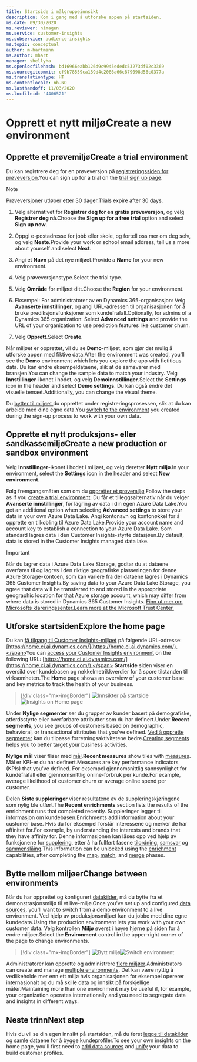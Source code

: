 ```yaml
---
title: Startside i målgruppeinnsikt
description: Kom i gang med å utforske appen på startsiden.
ms.date: 09/30/2020
ms.reviewer: nimagen
ms.service: customer-insights
ms.subservice: audience-insights
ms.topic: conceptual
author: m-hartmann
ms.author: mhart
manager: shellyha
ms.openlocfilehash: bd16966eabb126d9c9945ededc53273df02c3369
ms.sourcegitcommit: cf9b78559ca189d4c2086a66c879098d56c0377a
ms.translationtype: HT
ms.contentlocale: nb-NO
ms.lasthandoff: 11/03/2020
ms.locfileid: "4406521"
---
```

# <a name="create-a-new-environment"></a><span data-ttu-id="9c48a-103">Opprett et nytt miljø</span><span class="sxs-lookup"><span data-stu-id="9c48a-103">Create a new environment</span></span>

## <a name="create-a-trial-environment"></a><span data-ttu-id="9c48a-104">Opprette et prøvemiljø</span><span class="sxs-lookup"><span data-stu-id="9c48a-104">Create a trial environment</span></span>

<span data-ttu-id="9c48a-105">Du kan registrere deg for en prøveversjon på [registreringssiden for prøveversjon](https://dynamics.microsoft.com/get-started/free-trial/?appname=customerinsights).</span><span class="sxs-lookup"><span data-stu-id="9c48a-105">You can sign up for a trial on the [trial sign up page](https://dynamics.microsoft.com/get-started/free-trial/?appname=customerinsights).</span></span> 

> [!NOTE]
> <span data-ttu-id="9c48a-106">Prøveversjoner utløper etter 30 dager.</span><span class="sxs-lookup"><span data-stu-id="9c48a-106">Trials expire after 30 days.</span></span>

1. <span data-ttu-id="9c48a-107">Velg alternativet for **Registrer deg for en gratis prøveversjon**, og velg **Registrer deg nå**.</span><span class="sxs-lookup"><span data-stu-id="9c48a-107">Choose the **Sign up for a free trial** option and select **Sign up now**.</span></span>

1. <span data-ttu-id="9c48a-108">Oppgi e-postadresse for jobb eller skole, og fortell oss mer om deg selv, og velg **Neste**.</span><span class="sxs-lookup"><span data-stu-id="9c48a-108">Provide your work or school email address, tell us a more about yourself and select **Next**.</span></span>

1. <span data-ttu-id="9c48a-109">Angi et **Navn** på det nye miljøet.</span><span class="sxs-lookup"><span data-stu-id="9c48a-109">Provide a **Name** for your new environment.</span></span> 

1. <span data-ttu-id="9c48a-110">Velg prøveversjonstype.</span><span class="sxs-lookup"><span data-stu-id="9c48a-110">Select the trial type.</span></span>

1. <span data-ttu-id="9c48a-111">Velg **Område** for miljøet ditt.</span><span class="sxs-lookup"><span data-stu-id="9c48a-111">Choose the **Region** for your environment.</span></span>

1. <span data-ttu-id="9c48a-112">Eksempel: For administratorer av en Dynamics 365-organisasjon: Velg **Avanserte innstillinger**, og angi URL-adressen til organisasjonen for å bruke prediksjonsfunksjoner som kundefrafall.</span><span class="sxs-lookup"><span data-stu-id="9c48a-112">Optionally, for admins of a Dynamics 365 organization: Select **Advanced settings** and provide the URL of your organization to use prediction features like customer churn.</span></span>

1. <span data-ttu-id="9c48a-113">Velg **Opprett**.</span><span class="sxs-lookup"><span data-stu-id="9c48a-113">Select **Create**.</span></span> 

<span data-ttu-id="9c48a-114">Når miljøet er opprettet, vil du se **Demo**-miljøet, som gjør det mulig å utforske appen med fiktive data.</span><span class="sxs-lookup"><span data-stu-id="9c48a-114">After the environment was created, you'll see the **Demo** environment which lets you explore the app with fictitious data.</span></span> <span data-ttu-id="9c48a-115">Du kan endre eksempeldataene, slik at de samsvarer med bransjen.</span><span class="sxs-lookup"><span data-stu-id="9c48a-115">You can change the sample data to match your industry.</span></span> <span data-ttu-id="9c48a-116">Velg **Innstillinger**-ikonet i hodet, og velg **Demoinnstillinger**.</span><span class="sxs-lookup"><span data-stu-id="9c48a-116">Select the **Settings** icon in the header and select **Demo settings**.</span></span> <span data-ttu-id="9c48a-117">Du kan også endre det visuelle temaet.</span><span class="sxs-lookup"><span data-stu-id="9c48a-117">Additionally, you can change the visual theme.</span></span> 

<span data-ttu-id="9c48a-118">Du [bytter til miljøet ](#change-between-environments) du opprettet under registreringsprosessen, slik at du kan arbeide med dine egne data.</span><span class="sxs-lookup"><span data-stu-id="9c48a-118">You [switch to the environment](#change-between-environments) you created during the sign-up process to work with your own data.</span></span>

## <a name="create-a-new-production-or-sandbox-environment"></a><span data-ttu-id="9c48a-119">Opprette et nytt produksjons- eller sandkassemiljø</span><span class="sxs-lookup"><span data-stu-id="9c48a-119">Create a new production or sandbox environment</span></span>

<span data-ttu-id="9c48a-120">Velg **Innstillinger**-ikonet i hodet i miljøet, og velg deretter **Nytt miljø**.</span><span class="sxs-lookup"><span data-stu-id="9c48a-120">In your environment, select the **Settings** icon in the header and select **New environment**.</span></span>

<span data-ttu-id="9c48a-121">Følg fremgangsmåten som om du [oppretter et prøvemiljø](#create-a-trial-environment).</span><span class="sxs-lookup"><span data-stu-id="9c48a-121">Follow the steps as if you [create a trial environment](#create-a-trial-environment).</span></span> <span data-ttu-id="9c48a-122">Du får et tilleggsalternativ når du velger **Avanserte innstillinger**, for lagring av data i din egen Azure Data Lake.</span><span class="sxs-lookup"><span data-stu-id="9c48a-122">You get an additional option when selecting **Advanced settings** to store your data in your own Azure Data Lake.</span></span> <span data-ttu-id="9c48a-123">Angi kontonavn og kontonøkkel for å opprette en tilkobling til Azure Data Lake.</span><span class="sxs-lookup"><span data-stu-id="9c48a-123">Provide your account name and account key to establish a connection to your Azure Data Lake.</span></span> <span data-ttu-id="9c48a-124">Som standard lagres data i den Customer Insights-styrte datasjøen.</span><span class="sxs-lookup"><span data-stu-id="9c48a-124">By default, data is stored in the Customer Insights managed data lake.</span></span>

> [!IMPORTANT]
> <span data-ttu-id="9c48a-125">Når du lagrer data i Azure Data Lake Storage, godtar du at dataene overføres til og lagres i den riktige geografiske plasseringen for denne Azure Storage-kontoen, som kan variere fra der dataene lagres i Dynamics 365 Customer Insights.</span><span class="sxs-lookup"><span data-stu-id="9c48a-125">By saving data to your Azure Data Lake Storage, you agree that data will be transferred to and stored in the appropriate geographic location for that Azure storage account, which may differ from where data is stored in Dynamics 365 Customer Insights.</span></span> [<span data-ttu-id="9c48a-126">Finn ut mer om Microsofts klareringssenter.</span><span class="sxs-lookup"><span data-stu-id="9c48a-126">Learn more at the Microsoft Trust Center.</span></span>](https://www.microsoft.com/trust-center)

## <a name="explore-the-home-page"></a><span data-ttu-id="9c48a-127">Utforske startsiden</span><span class="sxs-lookup"><span data-stu-id="9c48a-127">Explore the home page</span></span>

<span data-ttu-id="9c48a-128">Du kan [få tilgang til Customer Insights-miljøet](https://home.ci.ai.dynamics.com/) på følgende URL-adresse: [https://home.ci.ai.dynamics.com/](https://home.ci.ai.dynamics.com/).</span><span class="sxs-lookup"><span data-stu-id="9c48a-128">You can [access your Customer Insights environment](https://home.ci.ai.dynamics.com/) on the following URL: [https://home.ci.ai.dynamics.com/](https://home.ci.ai.dynamics.com/).</span></span>
<span data-ttu-id="9c48a-129">**Startside** siden viser en oversikt over kundebasen og nøkkelmetrikkverdier for å spore tilstanden til virksomheten.</span><span class="sxs-lookup"><span data-stu-id="9c48a-129">The **Home** page shows an overview of your customer base and key metrics to track the health of your business.</span></span>

> [!div class="mx-imgBorder"] 
> <span data-ttu-id="9c48a-130">![Innsikter på startside](media/home-page-insights.png "Innsikter på startside")</span><span class="sxs-lookup"><span data-stu-id="9c48a-130">![Insights on Home page](media/home-page-insights.png "Insights on Home page")</span></span>

<span data-ttu-id="9c48a-131">Under **Nylige segmenter** ser du grupper av kunder basert på demografiske, atferdsstyrte eller overførbare attributter som du har definert.</span><span class="sxs-lookup"><span data-stu-id="9c48a-131">Under **Recent segments**, you see groups of customers based on demographic, behavioral, or transactional attributes that you've defined.</span></span> <span data-ttu-id="9c48a-132">[Ved å opprette segmenter](segments.md) kan du tilpasse forretningsaktivitetene bedre.</span><span class="sxs-lookup"><span data-stu-id="9c48a-132">[Creating segments](segments.md) helps you to better target your business activities.</span></span>

<span data-ttu-id="9c48a-133">**Nylige mål** viser fliser med [mål](measures.md).</span><span class="sxs-lookup"><span data-stu-id="9c48a-133">**Recent measures** show tiles with [measures](measures.md).</span></span> <span data-ttu-id="9c48a-134">Mål er KPI-er du har definert.</span><span class="sxs-lookup"><span data-stu-id="9c48a-134">Measures are key performance indicators (KPIs) that you've defined.</span></span> <span data-ttu-id="9c48a-135">For eksempel gjennomsnittlig sannsynlighet for kundefrafall eller gjennomsnittlig online-forbruk per kunde.</span><span class="sxs-lookup"><span data-stu-id="9c48a-135">For example, average likelihood of customer churn or average online spend per customer.</span></span>

<span data-ttu-id="9c48a-136">Delen **Siste suppleringer** viser resultatene av de suppleringskjøringene som nylig ble utført.</span><span class="sxs-lookup"><span data-stu-id="9c48a-136">The **Recent enrichments** section lists the results of the enrichment runs that completed recently.</span></span> <span data-ttu-id="9c48a-137">Suppleringer legger til informasjon om kundebasen.</span><span class="sxs-lookup"><span data-stu-id="9c48a-137">Enrichments add information about your customer base.</span></span> <span data-ttu-id="9c48a-138">Hvis du for eksempel forstår interessene og merker de har affinitet for.</span><span class="sxs-lookup"><span data-stu-id="9c48a-138">For example, by understanding the interests and brands that they have affinity for.</span></span> <span data-ttu-id="9c48a-139">Denne informasjonen kan låses opp ved hjelp av funksjonene for [supplering](enrichment-microsoft-graph.md), etter å ha fullført fasene [tilordning](map-entities.md), [samsvar](match-entities.md) og [sammenslåing](merge-entities.md).</span><span class="sxs-lookup"><span data-stu-id="9c48a-139">This information can be unlocked using the [enrichment](enrichment-microsoft-graph.md) capabilities, after completing the [map](map-entities.md), [match](match-entities.md), and [merge](merge-entities.md) phases.</span></span>

## <a name="change-between-environments"></a><span data-ttu-id="9c48a-140">Bytte mellom miljøer</span><span class="sxs-lookup"><span data-stu-id="9c48a-140">Change between environments</span></span>

<span data-ttu-id="9c48a-141">Når du har opprettet og konfigurert [datakilder](data-sources.md), må du bytte fra et demonstrasjonsmiljø til et live-miljø.</span><span class="sxs-lookup"><span data-stu-id="9c48a-141">Once you've set up and configured [data sources](data-sources.md), you'll want to switch from a demo environment to a live environment.</span></span> <span data-ttu-id="9c48a-142">Ved hjelp av produksjonsmiljøet kan du jobbe med dine egne kundedata.</span><span class="sxs-lookup"><span data-stu-id="9c48a-142">Using the production environment lets you work with your own customer data.</span></span> <span data-ttu-id="9c48a-143">Velg kontrollen **Miljø** øverst i høyre hjørne på siden for å endre miljøer.</span><span class="sxs-lookup"><span data-stu-id="9c48a-143">Select the **Environment** control in the upper-right corner of the page to change environments.</span></span>

> [!div class="mx-imgBorder"] 
> <span data-ttu-id="9c48a-144">![Bytt miljø](media/home-page-environment-switcher.png "Bytt miljø")</span><span class="sxs-lookup"><span data-stu-id="9c48a-144">![Switch environment](media/home-page-environment-switcher.png "Switch environment")</span></span>

<span data-ttu-id="9c48a-145">Administratorer kan opprette og administrere [flere miljøer](manage-environments.md).</span><span class="sxs-lookup"><span data-stu-id="9c48a-145">Administrators can create and manage [multiple environments](manage-environments.md).</span></span> <span data-ttu-id="9c48a-146">Det kan være nyttig å vedlikeholde mer enn ett miljø hvis organisasjonen for eksempel opererer internasjonalt og du må skille data og innsikt på forskjellige måter.</span><span class="sxs-lookup"><span data-stu-id="9c48a-146">Maintaining more than one environment may be useful if, for example, your organization operates internationally and you need to segregate data and insights in different ways.</span></span>

## <a name="next-step"></a><span data-ttu-id="9c48a-147">Neste trinn</span><span class="sxs-lookup"><span data-stu-id="9c48a-147">Next step</span></span>

<span data-ttu-id="9c48a-148">Hvis du vil se din egen innsikt på startsiden, må du først [legge til datakilder](data-sources.md) og [samle](data-unification.md) dataene for å bygge kundeprofiler.</span><span class="sxs-lookup"><span data-stu-id="9c48a-148">To see your own insights on the home page, you'll first need to [add data sources](data-sources.md) and [unify](data-unification.md) your data to build customer profiles.</span></span>
